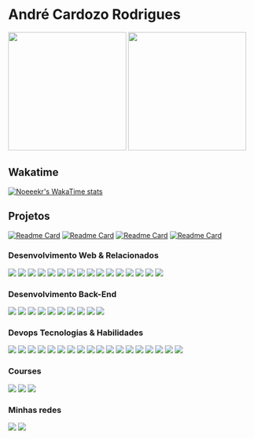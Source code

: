 
# André Cardozo Rodrigues
<div>
   <img height="240vh" width="auto" style="margin: 0px auto" src="https://github-readme-stats.vercel.app/api?username=Noeeekr&hide_border=true&show_icons=true&theme=synthwave&bg_color=40,102D4A,431047&title_color=9E9EE8&layout=normal&include_all_commits=true&text_color=B4B4ED&count_private=true"/>
   <img height="240vh" width="auto" style="margin: 0px auto" src="https://github-readme-stats.vercel.app/api/top-langs/?username=Noeeekr&hide_border=true&layout=normal&text_color=6C6CB8&title_color=A4A4ED&bg_color=30,431047,102D4A&langs_count=6&theme=synthwave"/>
</div>


## Wakatime
[![Noeeekr's WakaTime stats](https://github-readme-stats.vercel.app/api/wakatime?username=noeeekr&layout=compact&bg_color=30,431047,102D4A&hide_border=true&text_color=B4B4ED&title_color=9E9EE8)](https://github.com/Noeeekr/README.md)

## Projetos

[![Readme Card](https://github-readme-stats.vercel.app/api/pin/?username=Noeeekr&hide_border=true&repo=borm&bg_color=40,102D4A,431047&title_color=9E9EE8)](https://github.com/Noeeekr/borm)
[![Readme Card](https://github-readme-stats.vercel.app/api/pin/?username=Noeeekr&hide_border=true&repo=portifolio&bg_color=40,102D4A,431047&title_color=9E9EE8)](https://github.com/Noeeekr/portifolio)
[![Readme Card](https://github-readme-stats.vercel.app/api/pin/?username=Noeeekr&hide_border=true&repo=aqueduct&bg_color=40,102D4A,431047&title_color=9E9EE8)](https://github.com/Noeeekr/aqueduct)
[![Readme Card](https://github-readme-stats.vercel.app/api/pin/?username=Noeeekr&hide_border=true&repo=server-analyser&bg_color=40,102D4A,431047&title_color=9E9EE8)](https://github.com/Noeeekr/server-analyser)

### Desenvolvimento Web & Relacionados 
<img src="https://img.shields.io/badge/TypeScript-007ACC?style=for-the-badge&logo=typescript&logoColor=white"> <img src="https://img.shields.io/badge/Angular-DD0031?style=for-the-badge&logo=angular&logoColor=white"> <img src="https://img.shields.io/badge/Tailwind_CSS-38B2AC?style=for-the-badge&logo=tailwind-css&logoColor=white"> <img src="https://img.shields.io/badge/GraphQl-E10098?style=for-the-badge&logo=graphql&logoColor=white"> <img src="https://img.shields.io/badge/Cypress-17202C?style=for-the-badge&logo=cypress&logoColor=white"> <img src="https://img.shields.io/badge/Jest-C21325?style=for-the-badge&logo=jest&logoColor=white"> <img src="https://img.shields.io/badge/Playwright-45ba4b?style=for-the-badge&logo=Playwright&logoColor=white"> <img src="https://img.shields.io/badge/next%20js-000000?style=for-the-badge&logo=nextdotjs&logoColor=white"> <img src="https://img.shields.io/badge/React-20232A?style=for-the-badge&logo=react&logoColor=61DAFB"> <img src="https://img.shields.io/badge/React_Query-FF4154?style=for-the-badge&logo=ReactQuery&logoColor=white"> <img src="https://img.shields.io/badge/Material%20UI-007FFF?style=for-the-badge&logo=mui&logoColor=white">  <img src="https://img.shields.io/badge/Redux-593D88?style=for-the-badge&logo=redux&logoColor=white">  <img src="https://img.shields.io/badge/React_Router-CA4245?style=for-the-badge&logo=react-router&logoColor=white"> <img src="https://img.shields.io/badge/axios-671ddf?&style=for-the-badge&logo=axios&logoColor=white"> <img src="https://img.shields.io/badge/jQuery-0769AD?style=for-the-badge&logo=jquery&logoColor=white"> <img src="https://img.shields.io/badge/Bootstrap-563D7C?style=for-the-badge&logo=bootstrap&logoColor=white">

### Desenvolvimento Back-End
<img src="https://img.shields.io/badge/Java-ED8B00?style=for-the-badge&logo=java&logoColor=white"> <img src="https://img.shields.io/badge/Spring_Boot-6DB33F?style=for-the-badge&logo=spring&logoColor=white"> <img src="https://img.shields.io/badge/apache_maven-C71A36?style=for-the-badge&logo=apachemaven&logoColor=white"> <img src="https://img.shields.io/badge/Junit5-25A162?style=for-the-badge&logo=junit5&logoColor=white"> <img src="https://img.shields.io/badge/Vite-B73BFE?style=for-the-badge&logo=vite&logoColor=FFD62E"> <img src="https://img.shields.io/badge/TypeScript-007ACC?style=for-the-badge&logo=typescript&logoColor=white"> <img src="https://img.shields.io/badge/Node%20js-339933?style=for-the-badge&logo=nodedotjs&logoColor=white"> <img src="https://img.shields.io/badge/MongoDB-4EA94B?style=for-the-badge&logo=mongodb&logoColor=white"> <img src="https://img.shields.io/badge/PHP-777BB4?style=for-the-badge&logo=php&logoColor=white"> <img src="https://img.shields.io/badge/Laravel-FF2D20?style=for-the-badge&logo=laravel&logoColor=white">

### Devops Tecnologias & Habilidades
<img src="https://img.shields.io/badge/Go-00ADD8?style=for-the-badge&logo=go&logoColor=white"> <img src="https://img.shields.io/badge/Gin-CC0000?style=for-the-badge&logoColor=white"> <img src="https://img.shields.io/badge/Cobra-B73BFE?style=for-the-badge&logoColor=FFD62E"> <img src="https://img.shields.io/badge/PostgreSQL-316192?style=for-the-badge&logo=postgresql&logoColor=white"> <img src="https://img.shields.io/badge/redis-%23DD0031.svg?&style=for-the-badge&logo=redis&logoColor=white"> <img src="https://img.shields.io/badge/Ubuntu-E95420?style=for-the-badge&logo=ubuntu&logoColor=white"> <img src="https://img.shields.io/badge/Apache_Kafka-231F20?style=for-the-badge&logo=apache-kafka&logoColor=white"> <img src="https://img.shields.io/badge/rabbitmq-%23FF6600.svg?&style=for-the-badge&logo=rabbitmq&logoColor=white"> <img src="https://img.shields.io/badge/Docker-2CA5E0?style=for-the-badge&logo=docker&logoColor=white"> <img src="https://img.shields.io/badge/kubernetes-326ce5.svg?&style=for-the-badge&logo=kubernetes&logoColor=white"> <img src="https://img.shields.io/badge/Ansible-000000?style=for-the-badge&logo=ansible&logoColor=white"> <img src="https://img.shields.io/badge/Terraform-7B42BC?style=for-the-badge&logo=terraform&logoColor=white"> <img src="https://img.shields.io/badge/Jenkins-49728B?style=for-the-badge&logo=jenkins&logoColor=white"> <img src="https://img.shields.io/badge/GitHub_Actions-2088FF?style=for-the-badge&logo=github-actions&logoColor=white"> <img src="https://img.shields.io/badge/Cloudflare-F38020?style=for-the-badge&logo=Cloudflare&logoColor=white"> <img src="https://img.shields.io/badge/GitHub%20Pages-222222?style=for-the-badge&logo=GitHub%20Pages&logoColor=white"> <img src="https://img.shields.io/badge/Linux-FCC624?style=for-the-badge&logo=linux&logoColor=black"> <img src="https://img.shields.io/badge/Apache-D22128?style=for-the-badge&logo=Apache&logoColor=white">

### Courses
<img src="https://img.shields.io/badge/Codecademy-FFF0E5?style=for-the-badge&logo=codecademy&logoColor=303347"> <img src="https://img.shields.io/badge/Udemy-EC5252?style=for-the-badge&logo=Udemy&logoColor=white"> <img src="https://img.shields.io/badge/W3Schools-04AA6D?style=for-the-badge&logo=W3Schools&logoColor=white">
  ### Minhas redes
 
<div> 
  <a href = "mailto:cardozoandre0101@gmail.com"><img src="https://img.shields.io/badge/-Gmail-%23333?style=for-the-badge&logo=gmail&logoColor=white" target="_blank"></a>
  <a href="https://www.linkedin.com/in/Noeeekr" target="_blank"><img src="https://img.shields.io/badge/-LinkedIn-%230077B5?style=for-the-badge&logo=linkedin&logoColor=white" target="_blank"></a> 

</div>
